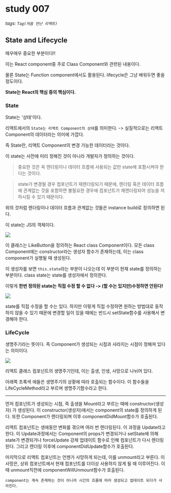 # study 007
###### tags: `Tag(처음 만난 리액트)`

## State and Lifecycle

매우매우 중요한 부분이다!!

이는 React component중 주로 Class Component와 관련된 내용이다.

물론 State는 Function component에서도 활용된다.
lifecycle은 그냥 배워두면 좋을정도이다.

**State는 React의 핵심 중의 핵심이다.**

### State

State는 '상태'이다.

리액트에서의 `State는 리액트 Component의 상태`를 의미한다.
-> 실질적으로는 리액트 Component의 데이터라는 의미에 가깝다.

즉 State란, 리액트 Component의 변경 가능한 데이터라는 것이다.

이 state는 사전에 미리 정해진 것이 아니라 개발자가 정의하는 것이다.

> 중요한 것은 꼭 렌더링이나 데이터 흐름에 사용되는 값만 state에 포함시켜야 한다는 것이다.

> state가 변경될 경우 컴포넌트가 재렌더링되기 때문에, 렌더링 혹은 데이터 흐름에 관계없는 것을 포함하면 불필요한 경우에 컴포넌트가 재렌더링되어 성능을 저하시킬 수 있기 때문이다.

위의 것처럼 렌더링이나 데이터 흐름과 관계없는 것들은 instance build로 정의하면 된다.

이 state는 JS의 객체이다.

![](https://i.imgur.com/HzUvyTq.png)

이 클래스는 LikeButton을 정의하는 React class Component이다.
모든 class Component에는 constructor라는 생성자 함수가 존재하는데, 이는 class component가 실행될 때 생성된다.

이 생성자를 보면 `this.state`라는 부분이 나오는데 이 부분이 현재 state를 정의하는 부분이다.
class state는 state를 생성자에서 정의한다.

이렇게 **한번 정의된 state는 직접 수정 할 수 없다 -> (할 수는 있지만)수정하면 안된다!**

![](https://i.imgur.com/w9ks3vp.png)

state를 직접 수정을 할 수는 있다.
하지만 이렇게 직접 수정하면 원하는 방법대로 동작하지 않을 수 있기 때문에 변경할 일이 있을 때에는 반드시 setState함수를 사용해서 변경해야 한다.

### LifeCycle

생명주기라는 뜻이다.
즉 Component가 생성되는 시점과 사라지는 시점이 정해져 있다는 의미이다.

![](https://i.imgur.com/r96yHAZ.png)

리액트 클래스 컴포넌트의 생명주기인데, 이는 출생, 인생, 사망으로 나뉘어 있다.

아래쪽 초록색 애들은 생명주기의 상황에 따라 호출되는 함수이다.
이 함수들을 LifeCycleMethod라고 부르며 생명주기함수라고 한다.

---

먼저 컴포넌트가 생성되는 시점, 즉 출생을 Mount라고 부르는 때에 constructor(생성자) 가 생성된다.
이 constructor(생성자)에서는 component의 state를 정의하게 된다.
또한 Component가 렌더링되며 이후 componentDidMount함수가 호출된다.

리액트 컴포넌트는 생애동안 변화를 겪으며 여러 번 렌더링된다.
이 과정을 Update라고 한다.
이 Update과정에서는 Component의 props가 변경되거나 setState에 의해 state가 변경되거나 forceUpdate 강제 업데이트 함수로 인해 컴포넌트가 다시 렌더링된다.
그리고 렌더링 이후에 componentDidUpdate함수가 호출된다.


마지막으로 리액트 컴포넌트는 언젠가 사망하게 되는데, 이를 unmount라고 부른다.
이 사망은, 상위 컴포넌트에서 현재 컴포넌트를 더이상 사용하지 않게 될 때 이루어진다.
이 때 unmount직전에 componentWillUnmount함수가 호출된다.

`component는 계속 존재하는 것이 아니라 시간의 흐름에 따라 생성되고 업데이트 되다가 사라진다.`
